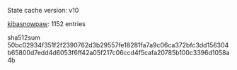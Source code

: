 State cache version: v10

[kibasnowpaw](https://github.com/kibasnowpaw): 1152 entries

sha512sum 50bc02934f351f2f2390762d3b29557fe18281fa7a9c06ca372bfc3dd156304b65800d7edd4d6053f6ff42a05f217c06ccd4f5cafa20785b100c3396d1058a4b
